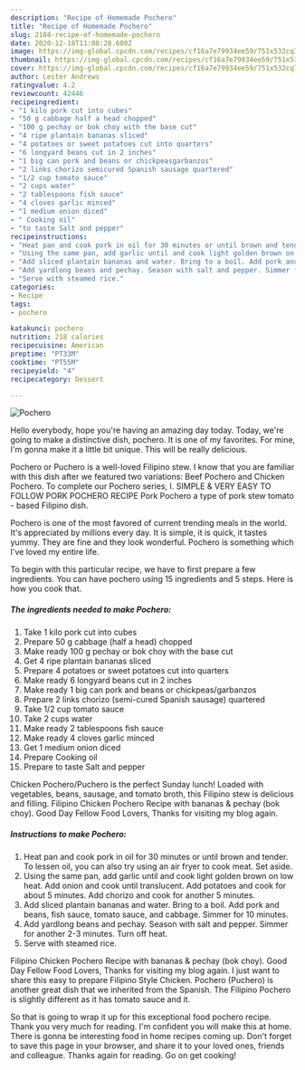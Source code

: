 ```yaml
---
description: "Recipe of Homemade Pochero"
title: "Recipe of Homemade Pochero"
slug: 2104-recipe-of-homemade-pochero
date: 2020-12-18T11:08:28.680Z
image: https://img-global.cpcdn.com/recipes/cf16a7e79934ee59/751x532cq70/pochero-recipe-main-photo.jpg
thumbnail: https://img-global.cpcdn.com/recipes/cf16a7e79934ee59/751x532cq70/pochero-recipe-main-photo.jpg
cover: https://img-global.cpcdn.com/recipes/cf16a7e79934ee59/751x532cq70/pochero-recipe-main-photo.jpg
author: Lester Andrews
ratingvalue: 4.2
reviewcount: 42446
recipeingredient:
- "1 kilo pork cut into cubes"
- "50 g cabbage half a head chopped"
- "100 g pechay or bok choy with the base cut"
- "4 ripe plantain bananas sliced"
- "4 potatoes or sweet potatoes cut into quarters"
- "6 longyard beans cut in 2 inches"
- "1 big can pork and beans or chickpeasgarbanzos"
- "2 links chorizo semicured Spanish sausage quartered"
- "1/2 cup tomato sauce"
- "2 cups water"
- "2 tablespoons fish sauce"
- "4 cloves garlic minced"
- "1 medium onion diced"
- " Cooking oil"
- "to taste Salt and pepper"
recipeinstructions:
- "Heat pan and cook pork in oil for 30 minutes or until brown and tender. To lessen oil, you can also try using an air fryer to cook meat. Set aside."
- "Using the same pan, add garlic until and cook light golden brown on low heat. Add onion and cook until translucent. Add potatoes and cook for about 5 minutes. Add chorizo and cook for another 5 minutes."
- "Add sliced plantain bananas and water. Bring to a boil. Add pork and beans, fish sauce, tomato sauce, and cabbage. Simmer for 10 minutes."
- "Add yardlong beans and pechay. Season with salt and pepper. Simmer for another 2-3 minutes. Turn off heat."
- "Serve with steamed rice."
categories:
- Recipe
tags:
- pochero

katakunci: pochero 
nutrition: 218 calories
recipecuisine: American
preptime: "PT33M"
cooktime: "PT55M"
recipeyield: "4"
recipecategory: Dessert

---
```



![Pochero](https://img-global.cpcdn.com/recipes/cf16a7e79934ee59/751x532cq70/pochero-recipe-main-photo.jpg)

Hello everybody, hope you're having an amazing day today. Today, we're going to make a distinctive dish, pochero. It is one of my favorites. For mine, I'm gonna make it a little bit unique. This will be really delicious.

Pochero or Puchero is a well-loved Filipino stew. I know that you are familiar with this dish after we featured two variations: Beef Pochero and Chicken Pochero. To complete our Pochero series, I. SIMPLE &amp; VERY EASY TO FOLLOW PORK POCHERO RECIPE Pork Pochero a type of pork stew tomato - based Filipino dish.

Pochero is one of the most favored of current trending meals in the world. It's appreciated by millions every day. It is simple, it is quick, it tastes yummy. They are fine and they look wonderful. Pochero is something which I've loved my entire life.


To begin with this particular recipe, we have to first prepare a few ingredients. You can have pochero using 15 ingredients and 5 steps. Here is how you cook that.

<!--inarticleads1-->

##### The ingredients needed to make Pochero:

1. Take 1 kilo pork cut into cubes
1. Prepare 50 g cabbage (half a head) chopped
1. Make ready 100 g pechay or bok choy with the base cut
1. Get 4 ripe plantain bananas sliced
1. Prepare 4 potatoes or sweet potatoes cut into quarters
1. Make ready 6 longyard beans cut in 2 inches
1. Make ready 1 big can pork and beans or chickpeas/garbanzos
1. Prepare 2 links chorizo (semi-cured Spanish sausage) quartered
1. Take 1/2 cup tomato sauce
1. Take 2 cups water
1. Make ready 2 tablespoons fish sauce
1. Make ready 4 cloves garlic minced
1. Get 1 medium onion diced
1. Prepare  Cooking oil
1. Prepare to taste Salt and pepper


Chicken Pochero/Puchero is the perfect Sunday lunch! Loaded with vegetables, beans, sausage, and tomato broth, this Filipino stew is delicious and filling. Filipino Chicken Pochero Recipe with bananas &amp; pechay (bok choy). Good Day Fellow Food Lovers, Thanks for visiting my blog again. 

<!--inarticleads2-->

##### Instructions to make Pochero:

1. Heat pan and cook pork in oil for 30 minutes or until brown and tender. To lessen oil, you can also try using an air fryer to cook meat. Set aside.
1. Using the same pan, add garlic until and cook light golden brown on low heat. Add onion and cook until translucent. Add potatoes and cook for about 5 minutes. Add chorizo and cook for another 5 minutes.
1. Add sliced plantain bananas and water. Bring to a boil. Add pork and beans, fish sauce, tomato sauce, and cabbage. Simmer for 10 minutes.
1. Add yardlong beans and pechay. Season with salt and pepper. Simmer for another 2-3 minutes. Turn off heat.
1. Serve with steamed rice.


Filipino Chicken Pochero Recipe with bananas &amp; pechay (bok choy). Good Day Fellow Food Lovers, Thanks for visiting my blog again. I just want to share this easy to prepare Filipino Style Chicken. Pochero (Puchero) is another great dish that we inherited from the Spanish. The Filipino Pochero is slightly different as it has tomato sauce and it. 

So that is going to wrap it up for this exceptional food pochero recipe. Thank you very much for reading. I'm confident you will make this at home. There is gonna be interesting food in home recipes coming up. Don't forget to save this page in your browser, and share it to your loved ones, friends and colleague. Thanks again for reading. Go on get cooking!
